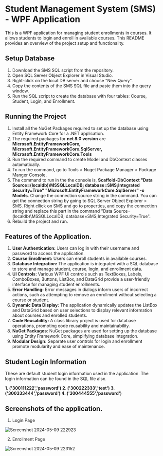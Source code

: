 # Student Management System (SMS) - WPF Application

This is a WPF application for managing student enrollments in courses. It allows students to login and enroll in available courses. This README provides an overview of the project setup and functionality.

## Setup Database

1. Download the SMS SQL script from the repository.
2. Open SQL Server Object Explorer in Visual Studio.
3. Right-click on the local DB server and choose "New Query".
4. Copy the contents of the SMS SQL file and paste them into the query window.
5. Run the SQL script to create the database with four tables: Course, Student, Login, and Enrollment.

## Running the Project

1. Install all the NuGet Packages required to set up the database using Entity Framework Core for a .NET application.
2. The required packages for **net 8.0 version** are **Microsoft.EntityFrameworkCore, Microsoft.EntityFrameworkCore.SqlServer, Microsoft.EntityFrameworkCore.Tools**
3. Run the required command to create Model and DbContext classes automatically.
4. To run the command, go to Tools > Nuget Package Manager > Package Manger Console.
5. The command to run in the the console is, **Scaffold-DbContext "Data Source=(localdb)\MSSQLLocalDB; database=SMS;Integrated Security=True" "Microsoft.EntityFrameworkCore.SqlServer" -o Models**. Change the connection source string in the command. You can get the connection string by going to SQL Server Object Explorer > SMS. Right cllick on SMS and go to properties, and copy the connection string and replace this part in the command "Data Source=(localdb)\MSSQLLocalDB; database=SMS;Integrated Security=True".
6. Rebuild the project and run.

## Features of the Application.

1. **User Authentication:** Users can log in with their username and password to access the application.
2. **Course Enrollment:** Users can enroll students in available courses.
3. **Database Integration:** The application is integrated with a SQL database to store and manage student, course, login, and enrollment data.
4. **UI Controls:** Various WPF UI controls such as TextBoxes, Labels, ComboBoxes, Buttons, ListBox, and DataGrid provide a user-friendly interface for managing student enrollments.
5. **Error Handling:** Error messages in dialogs inform users of incorrect actions, such as attempting to remove an enrollment without selecting a course or student.
6. **Dynamic Data Display:** The application dynamically updates the ListBox and DataGrid based on user selections to display relevant information about courses and enrolled students.
7. **Code Reusability:** A class library project is used for database operations, promoting code reusability and maintainability.
8. **NuGet Packages**: NuGet packages are used for setting up the database using Entity Framework Core, simplifying database integration.
9. **Modular Design:** Separate user controls for login and enrollment promote modularity and ease of maintenance.

## Student Login Information

These are default student login information used in the application. The login information can be found in the SQL file also.


**1. ('300111222','password')
2. ('300222333','test')
3. ('300333444','password')
4. ('300444555','password')**

## Screenshots of the application.

1. Login Page
   
![Screenshot 2024-05-09 222923](https://github.com/Khalid-24/student-course-enrollment-applicaiton/assets/145816901/fd278c3d-f183-46d8-b95a-536aebaded85)

2. Enrollment Page
   
![Screenshot 2024-05-09 223152](https://github.com/Khalid-24/student-course-enrollment-applicaiton/assets/145816901/fba73b7b-a769-48ec-a7bc-88da30886dc5)


 

